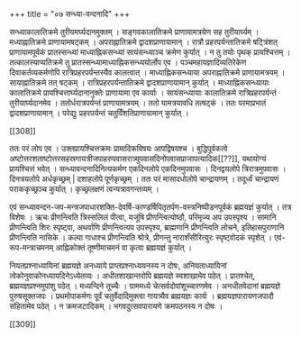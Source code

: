 +++
title = "०७ सन्ध्या-वन्दनादि"
+++

सन्ध्याकालातिक्रमे तुरीयमर्घ्यदानमुक्तम् । सङ्गवकालातिक्रमे प्राणायामत्रयेण सह तुरीयार्घ्यम् । मध्याह्नातिक्रमे प्राणायामषट्कम् । अपराह्नातिक्रमे द्वादशप्राणायामान् । रात्रौ प्रहरपर्यन्तातिक्रमे षट्त्रिंशत् प्राणायामपूर्वकं प्रातस्सन्ध्यां माध्याह्निकसन्ध्यां सायंसन्ध्याञ्च क्रमेण कुर्यात् । न तु तयोः पृथक् प्रायश्चित्तम् । तत्कालस्याप्यतिक्रमे तु प्रातस्सन्ध्यामाध्याह्निकसन्ध्ययोर्लोप एव । पञ्चमहायज्ञादिव्यतिरेकेण दिवाकर्तव्यकर्मणोपि रात्रिप्रहरपर्यन्तस्यैव कालत्वात् । माध्याह्निकसन्ध्याया अपराह्नातिक्रमे प्राणायामत्रयम् । सायाह्नातिक्रमे तत् षट्कम् । रात्रिप्रहरपर्यन्तातिक्रमे द्वादशप्राणायामान् कुर्यात् । माध्याह्निकसन्ध्यायाः कालातिक्रमे प्रायश्चित्तार्घ्यदानानुक्तेः प्राणायामा एव कार्याः । सायंसन्ध्यायाः कालातिक्रमे रात्रिप्रहरपर्यन्तं तुरीयार्घ्यदानमेव । ततोर्धरात्रपर्यन्तं प्राणायामत्रयम् । ततो यामत्रयावधि तत्षट्कं । ततः परमाप्रभातं द्वादशप्राणायामान् । परेद्युः प्रहरपर्यन्तं चतुर्विंशतिप्राणायामान् कुर्यात् । 

[[308]]

ततः परं लोप एव । उक्तप्रायश्चित्तक्रमः प्रामादिकविषयः आपद्विषयश्च । बुद्धिपूर्वकत्वे अष्टोत्तरशताष्टोत्तरसहस्रगायत्रीजपाहरुपवासरात्र्युपवासदिनोपवासप्राजापत्यादिक[[??]], यथायोग्यं प्रायश्चित्तं भवेत् । सन्ध्यावन्दनादिनित्यकर्मण एकदिनलोपे एकदिनमुपवासः । दिनद्वयलोपे त्रिरात्रमुपवासः । दिनत्रयलोपे अर्धकृच्छ्रम् | दशाहलोपे पूर्णकृच्छ्रम् । ततः परं मासादधोलोपे चान्द्रायणम् । तदूर्ध्वं चान्द्रायणं पराककृच्छ्रञ्च कुर्यात् । कृच्छ्रलक्षणं त्वन्यत्रावगन्तव्यम् । 

एवं सन्ध्यावन्दन-जप-मन्त्रजपाधारशक्ति-देवर्षि-काण्डर्षिपितृतर्पण-वस्त्रनिष्पीडनपूर्वकं ब्रह्मयज्ञं कुर्यात् । तत्र विशेषः । ऋचः प्रीणन्त्विति त्रिस्सलिलं पीत्वा, यजूंषि प्रीणन्त्वित्योष्ठौ, परिमृज्य अप उपस्पृश्य । सामानि प्रीणन्त्विति शिरः स्पृष्ट्वा, अथर्वाणि प्रीणन्त्वित्यप उपस्पृश्य, ब्राह्मणानि प्रीणन्त्विति लोचने, इतिहासपुराणानि प्रीणन्त्विति नासिके । कल्पा गाधाश्च प्रीणन्त्विति श्रोत्रे, प्रीणन्तु नाराशँसीरित्युरः स्पृष्ट्वोदकं स्पृशेत् । एवं-रूप-मन्त्राचमनम् आह्निकोक्तं तूष्णीमाचमनं वा कृत्वा ब्रह्मयज्ञं कुर्यात् । 

नियतप्रश्नाध्यायिनां ब्रह्मयज्ञे अनध्याये प्राप्तप्रश्नाध्ययनस्य न दोषः, अनियताध्यायिनां त्वेकोनुवाकोनध्यायदिनेऽध्येतव्यः । अधीतशाखान्तरोपि ब्रह्मयज्ञे स्वशाखामेव पठेत् । प्रातश्चेत्, ब्रह्मयज्ञप्रश्नमुपांशु पठेत् । मध्यन्दिने तूच्चैः । ग्राममध्ये चेत्सर्वदोपांशूच्चारणमेव । अनधीतवेदानां ब्रह्मयज्ञे पुरुषसूक्तजपः । प्रथमोपाकर्मणः पूर्वं चतुर्वेदादिमुक्त्वा गायत्र्यैव ब्रह्मयज्ञः कार्यः । ब्रह्मयज्ञपारायणजपादौ संहितामेव पठेत् । न क्रमजटादिकम् । भगवदुत्सवपारायणे क्रमपठनस्य न दोषः ।



[[309]]